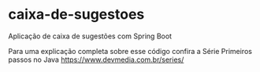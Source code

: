 # caixa-de-sugestoes
Aplicação de caixa de sugestões com Spring Boot 

Para uma explicação completa sobre esse código confira a Série Primeiros passos no Java
https://www.devmedia.com.br/series/ 